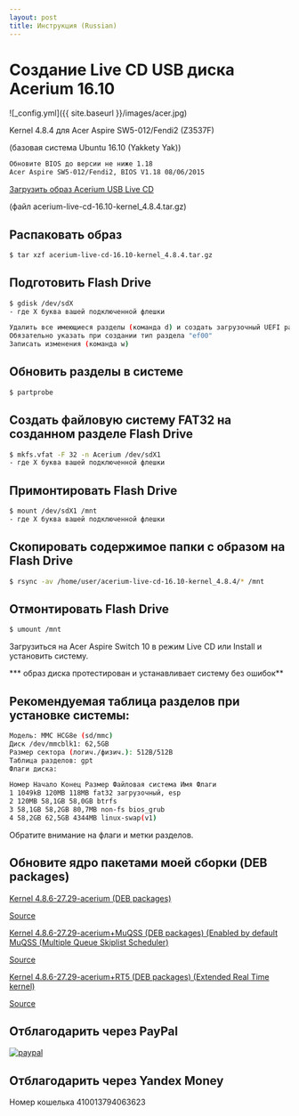 ```yaml
---
layout: post
title: Инструкция (Russian)
---
```


# Создание Live CD USB диска Acerium 16.10


![_config.yml]({{ site.baseurl }}/images/acer.jpg)


 Kernel 4.8.4 для Acer Aspire SW5-012/Fendi2 (Z3537F)


(базовая система Ubuntu 16.10 (Yakkety Yak))

```bash
Обновите BIOS до версии не ниже 1.18
Acer Aspire SW5-012/Fendi2, BIOS V1.18 08/06/2015
```


[Загрузить образ Acerium USB Live CD](https://yadi.sk/d/6Weff6cvxq6dk)

(файл acerium-live-cd-16.10-kernel_4.8.4.tar.gz)


## Распаковать образ
```bash
$ tar xzf acerium-live-cd-16.10-kernel_4.8.4.tar.gz
```

## Подготовить Flash Drive
```bash
$ gdisk /dev/sdX
- где X буква вашей подключенной флешки

Удалить все имеющиеся разделы (команда d) и создать загрузочный UEFI раздел (команда n)
Обязательно указать при создании тип раздела "ef00"
Записать изменения (команда w)
```

## Обновить разделы в системе
```bash
$ partprobe
```

## Создать файловую систему FAT32 на созданном разделе Flash Drive
```bash
$ mkfs.vfat -F 32 -n Acerium /dev/sdX1
- где X буква вашей подключенной флешки
```

## Примонтировать Flash Drive
```bash
$ mount /dev/sdX1 /mnt
- где X буква вашей подключенной флешки
```

## Скопировать содержимое папки с образом на Flash Drive
```bash
$ rsync -av /home/user/acerium-live-cd-16.10-kernel_4.8.4/* /mnt
```

## Отмонтировать Flash Drive
```bash
$ umount /mnt
```

Загрузиться на Acer Aspire Switch 10 в режим Live CD или Install и установить систему.

*** образ диска протестирован и устанавливает систему без ошибок**

## Рекомендуемая таблица разделов при установке системы:
```bash
Модель: MMC HCG8e (sd/mmc)
Диск /dev/mmcblk1: 62,5GB
Размер сектора (логич./физич.): 512B/512B
Таблица разделов: gpt
Флаги диска: 

Номер Начало Конец Размер Файловая система Имя Флаги
1 1049kB 120MB 118MB fat32 загрузочный, esp
2 120MB 58,1GB 58,0GB btrfs
3 58,1GB 58,2GB 80,7MB non-fs bios_grub
4 58,2GB 62,5GB 4344MB linux-swap(v1)
```

Обратите внимание на флаги и метки разделов.

## Обновите ядро пакетами моей сборки (DEB packages)

[Kernel 4.8.6-27.29-acerium (DEB packages)](https://yadi.sk/d/YX_OhL4kxvJiK)

[Source](https://github.com/AndyLavr/Aspire-SW5-012_Kernel_4.8/tree/Ubuntu-4.8.6-27.29)

[Kernel 4.8.6-27.29-acerium+MuQSS (DEB packages) (Enabled by default MuQSS (Multiple Queue Skiplist Scheduler)](https://yadi.sk/d/PAjZUPdkxx9Df)

[Source](https://github.com/AndyLavr/Aspire-SW5-012_Kernel_4.8/tree/MuQSS-4.8.6-27.29)

[Kernel 4.8.6-27.29-acerium+RT5 (DEB packages) (Extended Real Time kernel)](https://yadi.sk/d/it5Dd6RHy484q)

[Source](https://github.com/AndyLavr/Aspire-SW5-012_Kernel_4.8/tree/Ubuntu-4.8.6-27.29-rt5)



## Отблагодарить через PayPal

[![paypal](https://www.paypalobjects.com/en_US/i/btn/btn_donateCC_LG.gif)](https://www.paypal.com/cgi-bin/webscr?cmd=_s-xclick&hosted_button_id=DK38TPD3YTGUA)

## Отблагодарить через Yandex Money

Номер кошелька
410013794063623
